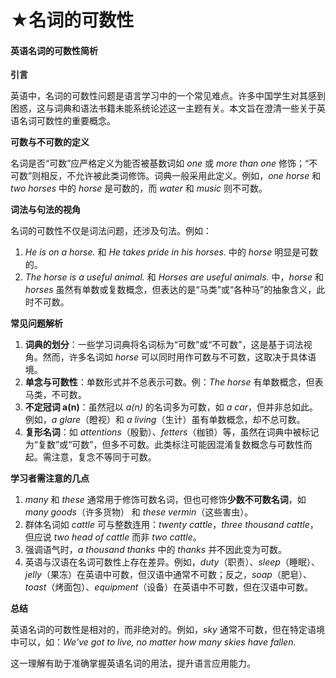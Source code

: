 # ★名词的可数性

#### 英语名词的可数性简析

**引言**

英语中，名词的可数性问题是语言学习中的一个常见难点。许多中国学生对其感到困惑，这与词典和语法书籍未能系统论述这一主题有关。本文旨在澄清一些关于英语名词可数性的重要概念。

**可数与不可数的定义**

名词是否“可数”应严格定义为能否被基数词如 _one_ 或 _more than one_ 修饰；“不可数”则相反，不允许被此类词修饰。词典一般采用此定义。例如，_one horse_ 和 _two horses_ 中的 _horse_ 是可数的，而 _water_ 和 _music_ 则不可数。

**词法与句法的视角**

名词的可数性不仅是词法问题，还涉及句法。例如：

1. _He is on a horse._ 和 _He takes pride in his horses._ 中的 _horse_ 明显是可数的。
2. _The horse is a useful animal._ 和 _Horses are useful animals._ 中，_horse_ 和 _horses_ 虽然有单数或复数概念，但表达的是“马类”或“各种马”的抽象含义，此时不可数。

**常见问题解析**

1. **词典的划分**：一些学习词典将名词标为“可数”或“不可数”，这是基于词法视角。然而，许多名词如 _horse_ 可以同时用作可数与不可数，这取决于具体语境。
2. **单念与可数性**：单数形式并不总表示可数。例：_The horse_ 有单数概念，但表马类，不可数。
3. **不定冠词 a(n)**：虽然冠以 _a(n)_ 的名词多为可数，如 _a car_，但并非总如此。例如，_a glare_（瞪视）和 _a living_（生计）虽有单数概念，却不总可数。
4. **复形名词**：如 _attentions_（殷勤）、_fetters_（枷锁）等，虽然在词典中被标记为“复数”或“可数”，但多不可数。此类标注可能因混淆复数概念与可数性而起。需注意，复念不等同于可数。

**学习者需注意的几点**

1. _many_ 和 _these_ 通常用于修饰可数名词，但也可修饰**少数不可数名词**，如 _many goods_（许多货物） 和 _these vermin_（这些害虫）。
2. 群体名词如 _cattle_ 可与整数连用：_twenty cattle_，_three thousand cattle_，但应说 _two head of cattle_ 而非 _two cattle_。
3. 强调语气时，_a thousand thanks_ 中的 _thanks_ 并不因此变为可数。
4. 英语与汉语在名词可数性上存在差异。例如，_duty_（职责）、_sleep_（睡眠）、_jelly_（果冻）在英语中可数，但汉语中通常不可数；反之，_soap_（肥皂）、_toast_（烤面包）、_equipment_（设备）在英语中不可数，但在汉语中可数。

**总结**

英语名词的可数性是相对的，而非绝对的。例如，_sky_ 通常不可数，但在特定语境中可以，如：_We've got to live, no matter how many skies have fallen._

这一理解有助于准确掌握英语名词的用法，提升语言应用能力。
